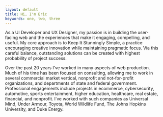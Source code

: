 ```yaml
---
layout: default
title: Hi, I'm Eric
keywords: one, two, three
---
```

<p>
	As a UI Developer and UX Designer, my passion is in building the user-facing web and the experiences that make it engaging, compelling, and useful. My core approach is to Keep It Stunningly Simple, a practice encouraging creative innovation while maintaining pragmatic focus. Via this careful balance, outstanding solutions can be created with highest probability of project success.
</p>
<p>
	Over the past 20 years I've worked in many aspects of web production. Much of his time has been focused on consulting, allowing me to work in several commercial market vertical, nonprofit and not-for-profit organizations, and departments of state and federal government. Professional engagements include projects in ecommerce, cybersecurity, automotive, sports entertainment, higher education, healthcare, real estate, financial, and nonprofit. I've worked with such companies as Universal Mind, Under Armour, Toyota, World Wildlife Fund, The Johns Hopkins University, and Duke Energy.
</p>
